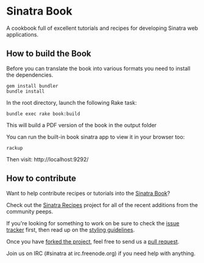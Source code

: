 Sinatra Book
============

A cookbook full of excellent tutorials and recipes for developing Sinatra web applications.

How to build the Book
---------------------

Before you can translate the book into various formats you need to install the dependencies.

    gem install bundler
    bundle install

In the root directory, launch the following Rake task:

    bundle exec rake book:build

This will build a PDF version of the book in the output folder

You can run the built-in book sinatra app to view it in your browser too:

    rackup

Then visit: http://localhost:9292/

How to contribute
-----------------

Want to help contribute recipes or tutorials into the [Sinatra
Book][sinatra-book]?

Check out the [Sinatra Recipes][sinatra-recipes] project for all of
the recent additions from the community peeps.

If you're looking for something to work on be sure to check the [issue
tracker][issues] first, then read up on the [styling
guidelines][styling-guidelines].

Once you have [forked the project][forking], feel free to send us a [pull
request][pull-requests].

Join us on IRC (#sinatra at irc.freenode.org) if you need help with anything.


[sinatra-book]: http://github.com/sinatra/sinatra-book
[sinatra-recipes]: http://recipes.sinatrarb.com/
[issues]: http://github.com/sinatra/sinatra-book/issues
[styling-guidelines]: http://github.com/sinatra/sinatra-book-contrib/wiki/Style-Guidelines
[forking]: http://help.github.com/forking/
[pull-requests]: http://help.github.com/pull-requests/

